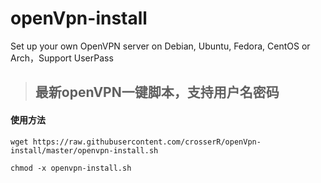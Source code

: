# openVpn-install
Set up your own OpenVPN server on Debian, Ubuntu, Fedora, CentOS or Arch，Support UserPass

> ## 最新openVPN一键脚本，支持用户名密码

#### 使用方法

 ` wget https://raw.githubusercontent.com/crosserR/openVpn-install/master/openvpn-install.sh `
 
 ` chmod -x openvpn-install.sh `
 

